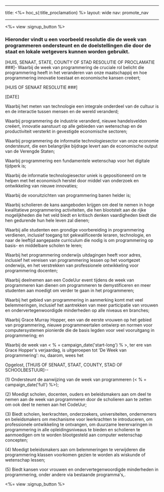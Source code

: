 * * *

title: <%= hoc_s(:title_proclamation) %> layout: wide nav: promote_nav

* * *

<%= view :signup_button %>

### Hieronder vindt u een voorbeeld resolutie die de week van programmeren ondersteunt en de doelstellingen die door de staat en lokale wetgevers kunnen worden gebruikt.

  
[HUIS, SENAAT, STATE, COUNTY OF STAD RESOLUTIE OF PROCLAMATIE ###]- Waarbij de week van programmering de cruciale rol belicht die programmering heeft in het veranderen van onze maatschappij en hoe programmering innovatie toestaat en economische kansen creëert;

[HUIS OF SENAAT RESOLUTIE ###]

[DATE]

Waarbij het meten van technologie een integrale onderdeel van de cultuur is en de interactie tussen mensen en de wereld veranderd;

Waarbij programmering de industrie veranderd, nieuwe handelsvelden creëert, innovatie aanstuurt op alle gebieden van wetenschap en de productiviteit versterkt in gevestigde economische sectoren;

Waarbij programmering de informatie technologiesector van onze economie ondersteunt, die een belangrijke bijdrage levert aan de economische output van de Verengde Staten;

Waarbij programmering een fundamentele wetenschap voor het digitale tijdperk is;

Waarbij de informatie technologiesector uniek is gepositioneerd om te helpen met het economisch herstel door middel van onderzoek en ontwikkeling van nieuwe innovaties;

Waarbij de vooruitzichten van programmering banen helder is;

Waarbij scholieren de kans aangeboden krijgen om deel te nemen in hoge kwalitatieve programmering activiteiten, die hen blootstelt aan de rijke mogelijkheden die het veld biedt en kritisch denken vaardigheden biedt die hen gedurende hun hele leven zal dienen;

Waarbij alle studenten een grondige voorbereiding in programmering verdienen, inclusief toegang tot gekwalificeerde leraren, technologie, en naar de leeftijd aangepaste curriculum die nodig is om programmering op basis- en middelbare scholen te leren;

Waarbij het programmering onderwijs uitdagingen heeft voor adres, inclusief het vereisen van programmering lessen op het voortgezet onderwijs, en het verstrekken van professionele ontwikkeling voor programmering docenten;

Waarbij deelnemen aan een CodeUur event tijdens de week van programmeren kan dienen om programmeren te demystificeren en meer studenten aan moedigt om verder te gaan in het programmeren;

Waarbij het gebied van programmering in aanmerking komt met veel belemmeringen, inclusief het aantrekken van meer participatie van vrouwen en ondervertegenwoordigde minderheden op alle niveaus en branches;

Waarbij Grace Murray Hopper, een van de eerste vrouwen op het gebied van programmering, nieuwe programmeertalen ontwierp en normen voor computersystemen pionierde die de basis legden voor veel vooruitgang in programmering; en

Waarbij de week van < % = campaign_date('start-long') % >, ter ere van Grace Hopper's verjaardag, is uitgeroepen tot 'De Week van programmering': nu, daarom, wees het

Opgelost, [THUIS OF SENAAT, STAAT, COUNTY, STAD OF SCHOOLBESTUUR]--

(1) Ondersteunt de aanwijzing van de week van programmeren (< % = campaign_date('full') %>);

(2) Moedigt scholen, docenten, ouders en beleidsmakers aan om deel te nemen aan de week van programmeren door de scholieren aan te zetten om ook deel te nemen aan het CodeUur;

(3) Biedt scholen, leerkrachten, onderzoekers, universiteiten, ondernemers en beleidsmakers om mechanisme voor leerkrachten te introduceren, om professionele ontwikkeling te ontvangen, om duurzame leerervaringen in programmering in alle opleidingsniveaus te bieden en scholieren te aanmoedigen om te worden blootgesteld aan computer wetenschap concepten;

(4) Moedigt beleidsmakers aan om belemmeringen te verwijderen die programmering klassen voorkomen gezien te worden als wiskunde of wetenschap lessen;

(5) Biedt kansen voor vrouwen en ondervertegenwoordigde minderheden in programmering, onder andere via bestaande programma's,.

<%= view :signup_button %>